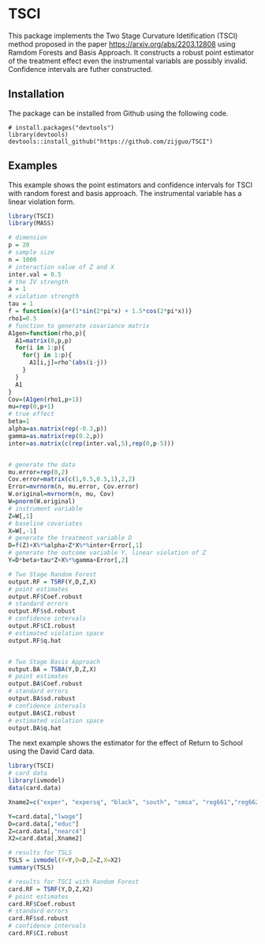 # TSCI
This package implements the Two Stage Curvature Idetification (TSCI) method proposed in the paper https://arxiv.org/abs/2203.12808 using Ramdom Forests and Basis Approach. It constructs a robust point estimator of the treatment effect even the instrumental variabls are possibly invalid. Confidence intervals are futher constructed.


## Installation
The package can be installed from Github using the following code.
```
# install.packages("devtools")
library(devtools)
devtools::install_github("https://github.com/zijguo/TSCI")
```

## Examples
This example shows the point estimators and confidence intervals for TSCI with random forest and basis approach. The instrumental variable has a linear violation form.

``` r
library(TSCI)
library(MASS)

# dimension
p = 20
# sample size
n = 1000
# interaction value of Z and X
inter.val = 0.5
# the IV strength
a = 1
# violation strength
tau = 1
f = function(x){a*(1*sin(2*pi*x) + 1.5*cos(2*pi*x))}
rho1=0.5
# function to generate covariance matrix
A1gen=function(rho,p){
  A1=matrix(0,p,p)
  for(i in 1:p){
    for(j in 1:p){
      A1[i,j]=rho^(abs(i-j))
    }
  }
  A1
}
Cov=(A1gen(rho1,p+1))
mu=rep(0,p+1)
# true effect
beta=1
alpha=as.matrix(rep(-0.3,p))
gamma=as.matrix(rep(0.2,p))
inter=as.matrix(c(rep(inter.val,5),rep(0,p-5)))


# generate the data
mu.error=rep(0,2)
Cov.error=matrix(c(1,0.5,0.5,1),2,2)
Error=mvrnorm(n, mu.error, Cov.error)
W.original=mvrnorm(n, mu, Cov)
W=pnorm(W.original)
# instrument variable
Z=W[,1]
# baseline covariates
X=W[,-1]
# generate the treatment variable D
D=f(Z)+X%*%alpha+Z*X%*%inter+Error[,1]
# generate the outcome variable Y, linear violation of Z
Y=D*beta+tau*Z+X%*%gamma+Error[,2]

# Two Stage Random Forest
output.RF = TSRF(Y,D,Z,X)
# point estimates
output.RF$Coef.robust
# standard errors
output.RF$sd.robust
# confidence intervals
output.RF$CI.robust
# estimated violation space
output.RF$q.hat


# Two Stage Basis Approach
output.BA = TSBA(Y,D,Z,X)
# point estimates
output.BA$Coef.robust
# standard errors
output.BA$sd.robust
# confidence intervals
output.BA$CI.robust
# estimated violation space
output.BA$q.hat
```

The next example shows the estimator for the effect of Return to School using the David Card data.
 
``` r
library(TSCI)
# card data
library(ivmodel)
data(card.data)

Xname2=c("exper", "expersq", "black", "south", "smsa", "reg661","reg662", "reg663", "reg664", "reg665", "reg666", "reg667","reg668", "smsa66")

Y=card.data[,"lwage"]
D=card.data[,"educ"]
Z=card.data[,"nearc4"]
X2=card.data[,Xname2]

# results for TSLS
TSLS = ivmodel(Y=Y,D=D,Z=Z,X=X2)
summary(TSLS)

# results for TSCI with Random Forest
card.RF = TSRF(Y,D,Z,X2)
# point estimates
card.RF$Coef.robust
# standard errors
card.RF$sd.robust
# confidence intervals
card.RF$CI.robust
```

